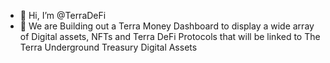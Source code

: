 - 👋 Hi, I’m @TerraDeFi
- 👀 We are Building out a Terra Money Dashboard to display a wide array of Digital assets, NFTs and Terra DeFi Protocols that will be linked to The Terra Underground Treasury Digital Assets



<!---
TerraDeFi/TerraDeFi is a ✨ special ✨ repository because its `README.md` (this file) appears on your GitHub profile.
You can click the Preview link to take a look at your changes.
--->
